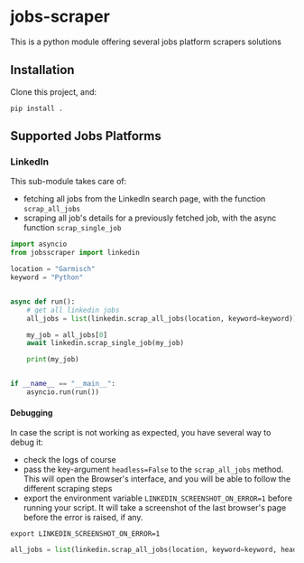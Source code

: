 # jobs-scraper

This is a python module offering several jobs platform scrapers solutions

## Installation

Clone this project, and:

```commandline
pip install .
```

## Supported Jobs Platforms

### LinkedIn

This sub-module takes care of:
- fetching all jobs from the LinkedIn search page, with the function `scrap_all_jobs`
- scraping all job's details for a previously fetched job, with the async function `scrap_single_job`

```python
import asyncio
from jobsscraper import linkedin

location = "Garmisch"
keyword = "Python"


async def run():
    # get all linkedin jobs
    all_jobs = list(linkedin.scrap_all_jobs(location, keyword=keyword))

    my_job = all_jobs[0]
    await linkedin.scrap_single_job(my_job)

    print(my_job)


if __name__ == "__main__":
    asyncio.run(run())
```

#### Debugging

In case the script is not working as expected, you have several way to debug it:
- check the logs of course
- pass the key-argument `headless=False` to the `scrap_all_jobs` method.
This will open the Browser's interface, and you will be able to follow the different
scraping steps
- export the environment variable `LINKEDIN_SCREENSHOT_ON_ERROR=1` before running
your script. It will take a screenshot of the last browser's page before the error
is raised, if any.

```commandline
export LINKEDIN_SCREENSHOT_ON_ERROR=1
```

```python
all_jobs = list(linkedin.scrap_all_jobs(location, keyword=keyword, headless=False))
```
